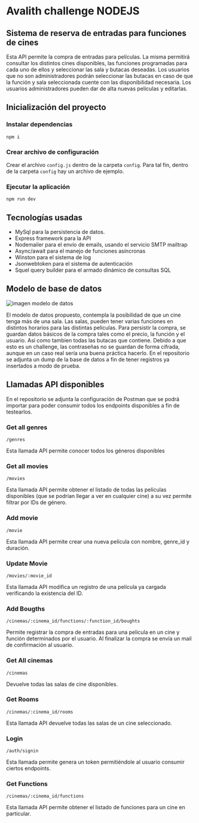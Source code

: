 # Avalith challenge NODEJS

## Sistema de reserva de entradas para funciones de cines

Esta API permite la compra de entradas para películas. La misma permitirá consultar los distintos cines disponibles, las funciones programadas para cada uno de ellos y seleccionar las sala y butacas deseadas.
Los usuarios que no son administradores podrán seleccionar las butacas en caso de que la función y sala seleccionada cuente con las disponibilidad necesaria. Los usuarios administradores pueden dar de alta nuevas películas y editarlas. 

## Inicialización del proyecto 

### Instalar dependencias
```
npm i
```

### Crear archivo de configuración 
Crear el archivo `config.js` dentro de la carpeta `config`. Para tal fin, dentro de la carpeta `config` hay un archivo de ejemplo.

### Ejecutar la aplicación
```
npm run dev
```

## Tecnologías usadas

- MySql para la persistencia de datos.
- Express framework para la API
- Nodemailer para el envío de emails, usando el servicio SMTP mailtrap
- Async/await para el manejo de funciones asíncronas
- Winston para el sistema de log
- Jsonwebtoken para el sistema de autenticación
- Squel query builder para el armado dinámico de consultas SQL

## Modelo de base de datos

![imagen modelo de datos](https://i.imgur.com/Nkt2tX3.png)

El modelo de datos propuesto, contempla la posibilidad de que un cine tenga más de una sala.
Las salas, pueden tener varias funciones en distintos horarios para las distintas películas.
Para persistir la compra, se guardan datos básicos de la compra tales como el precio, la función y el usuario. Asi como tambien todas las butacas que contiene.
Debido a que esto es un challenge, las contraseñas no se guardan de forma cifrada, aunque en un caso real sería una buena práctica hacerlo.
En el repositorio se adjunta un dump de la base de datos a fin de tener registros ya insertados a modo de prueba.

## Llamadas API disponibles

En el repositorio se adjunta la configuración de Postman que se podrá importar para poder consumir todos los endpoints disponibles a fin de testearlos.

### Get all genres

`/genres`

Esta llamada API permite conocer todos los géneros disponibles

### Get all movies

`/movies`

Esta llamada API permite obtener el listado de todas las películas disponibles (que se podrían llegar a ver en cualquier cine) a su vez permite filtrar por IDs de género.
 
### Add movie

`/movie`
 
Esta llamada API permite crear una nueva película con nombre, genre_id y duración.
 
### Update Movie
 
`/movies/:movie_id`
 
Esta llamada API modifica un registro de una película ya cargada verificando la existencia del ID.
 
### Add Bougths
 
`/cinemas/:cinema_id/functions/:function_id/boughts`
 
Permite registrar la compra de entradas para una pelicula en un cine y función determinados por el usuario. Al finalizar la compra se envía un mail de confirmación al usuario.
 
### Get All cinemas
 
`/cinemas`
 
Devuelve todas las salas de cine disponibles.
 
### Get Rooms
 
`/cinemas/:cinema_id/rooms`
 
Esta llamada API devuelve todas las salas de un cine seleccionado.
 
### Login
 
`/auth/signin`
 
Esta llamada permite genera un token permitiéndole al usuario consumir ciertos endpoints.
 
### Get Functions
 
`/cinemas/:cinema_id/functions`
 
Esta llamada API permite obtener el listado de funciones para un cine en particular.
